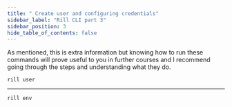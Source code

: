 ```yaml
---
title: " Create user and configuring credentials"
sidebar_label: "Rill CLI part 3"
sidebar_position: 3
hide_table_of_contents: false
---
```


As mentioned, this is extra information but knowing how to run these commands will prove useful to you in further courses and I recommend going through the steps and understanding what they do.

```
rill user 
```



---

```
rill env
```